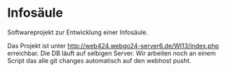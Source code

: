 Infosäule
==========

Softwareprojekt zur Entwicklung einer Infosäule.

Das Projekt ist unter http://web424.webgo24-server6.de/WI13/index.php erreichbar.
Die DB läuft auf selbigen Server.
Wir arbeiten noch an einem Script das alle git changes automatisch auf den webhost pusht.

